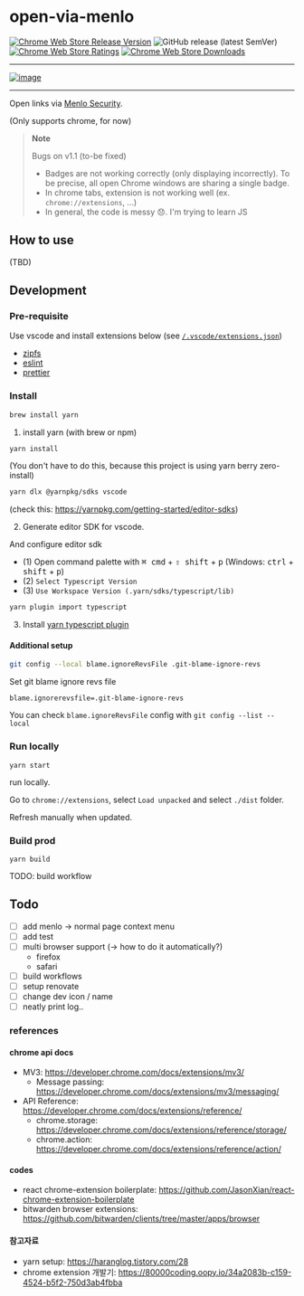 # open-via-menlo

[![Chrome Web Store Release Version](https://img.shields.io/chrome-web-store/v/noipifnjlcnmakealjopkndknloofcka)](https://chrome.google.com/webstore/detail/open-via-menlo/noipifnjlcnmakealjopkndknloofcka)
![GitHub release (latest SemVer)](https://img.shields.io/github/v/release/sh-cho/open-via-menlo)
[![Chrome Web Store Ratings](https://img.shields.io/chrome-web-store/rating/noipifnjlcnmakealjopkndknloofcka)](https://chrome.google.com/webstore/detail/open-via-menlo/noipifnjlcnmakealjopkndknloofcka)
[![Chrome Web Store Downloads](https://img.shields.io/chrome-web-store/users/noipifnjlcnmakealjopkndknloofcka)](https://chrome.google.com/webstore/detail/open-via-menlo/noipifnjlcnmakealjopkndknloofcka)

---

[![image](https://user-images.githubusercontent.com/11611397/216783062-5f9b5b39-e3d7-48d7-b191-ac1ddc0a325c.png)](https://chrome.google.com/webstore/detail/open-via-menlo/noipifnjlcnmakealjopkndknloofcka)

---

Open links via [Menlo Security](https://safe.menlosecurity.com/).

(Only supports chrome, for now)

> **Note**
>
> Bugs on v1.1 (to-be fixed)
>
> - Badges are not working correctly (only displaying incorrectly).
> To be precise, all open Chrome windows are sharing a single badge.
> - In chrome tabs, extension is not working well (ex. `chrome://extensions`, ...)
> - In general, the code is messy 😞. I'm trying to learn JS

## How to use

(TBD)

## Development

### Pre-requisite

Use vscode and install extensions below (see [`/.vscode/extensions.json`](/.vscode/extensions.json))

- [zipfs](https://marketplace.visualstudio.com/items?itemName=arcanis.vscode-zipfs)
- [eslint](https://marketplace.visualstudio.com/items?itemName=dbaeumer.vscode-eslint)
- [prettier](https://marketplace.visualstudio.com/items?itemName=esbenp.prettier-vscode)

### Install

```sh
brew install yarn
```
1. install yarn (with brew or npm)

```sh
yarn install
```
(You don't have to do this, because this project is using yarn berry zero-install)

```sh
yarn dlx @yarnpkg/sdks vscode
```
(check this: https://yarnpkg.com/getting-started/editor-sdks)

2. Generate editor SDK for vscode.

And configure editor sdk
- (1) Open command palette with <kbd>⌘ cmd</kbd> + <kbd>⇧ shift</kbd> + <kbd>p</kbd> (Windows: <kbd>ctrl</kbd> + <kbd>shift</kbd> + <kbd>p</kbd>)
- (2) `Select Typescript Version`
- (3) `Use Workspace Version (.yarn/sdks/typescript/lib)`

```sh
yarn plugin import typescript
```
3. Install [yarn typescript plugin](https://github.com/yarnpkg/berry/tree/master/packages/plugin-typescript)

#### Additional setup
```sh
git config --local blame.ignoreRevsFile .git-blame-ignore-revs
```
Set git blame ignore revs file

```
blame.ignorerevsfile=.git-blame-ignore-revs
```
You can check `blame.ignoreRevsFile` config with `git config --list --local`

### Run locally
```
yarn start
```
run locally.

Go to `chrome://extensions`, select `Load unpacked` and select `./dist` folder.

Refresh manually when updated.

### Build prod
```
yarn build
```

TODO: build workflow

## Todo
- [ ] add menlo -> normal page context menu
- [ ] add test
- [ ] multi browser support (-> how to do it automatically?)
  - firefox
  - safari
- [ ] build workflows
- [ ] setup renovate
- [ ] change dev icon / name
- [ ] neatly print log..

### references
#### chrome api docs
- MV3: https://developer.chrome.com/docs/extensions/mv3/
  - Message passing: https://developer.chrome.com/docs/extensions/mv3/messaging/
- API Reference: https://developer.chrome.com/docs/extensions/reference/
  - chrome.storage: https://developer.chrome.com/docs/extensions/reference/storage/
  - chrome.action: https://developer.chrome.com/docs/extensions/reference/action/

#### codes
- react chrome-extension boilerplate: https://github.com/JasonXian/react-chrome-extension-boilerplate
- bitwarden browser extensions: https://github.com/bitwarden/clients/tree/master/apps/browser

#### 참고자료
- yarn setup: https://haranglog.tistory.com/28
- chrome extension 개발기: https://80000coding.oopy.io/34a2083b-c159-4524-b5f2-750d3ab4fbba
